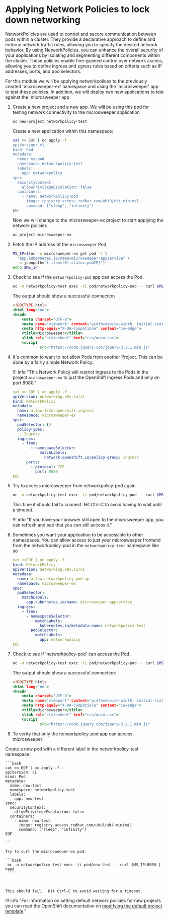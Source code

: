 # Applying Network Policies to lock down networking

NetworkPolicies are used to control and secure communication between pods within a cluster. They provide a declarative approach to define and enforce network traffic rules, allowing you to specify the desired network behavior. By using NetworkPolicies, you can enhance the overall security of your applications by isolating and segmenting different components within the cluster. These policies enable fine-grained control over network access, allowing you to define ingress and egress rules based on criteria such as IP addresses, ports, and pod selectors.

For this module we will be applying networkpolices to the previously created 'microsweeper-ex' namespace and using the 'microsweeper' app to test these policies. In addition, we will deploy two new applications to test against the 'microsweeper app 

1. Create a new project and a new app. We will be using this pod for testing network connectivity to the microsweeper application 

    ```bash
    oc new-project networkpolicy-test
    ```
    
    Create a new application within this namespace:  

    ```bash
    cat << EOF | oc apply -f -
    apiVersion: v1
    kind: Pod
    metadata:
      name: my-pod
      namespace: networkpolicy-test
      labels:
        app: networkpolicy
    spec:
      securityContext:
        allowPrivilegeEscalation: false
      containers:
        - name: networkpolicy-pod
          image: registry.access.redhat.com/ubi9/ubi-minimal
          command: ["sleep", "infinity"]
    EOF

    ```

    Now we will change to the microsweeper-ex project to start applying the network policies

    ```bash
    oc project microsweeper-ex 
    ```
    
1. Fetch the IP address of the `microsweeper` Pod

    ```bash
    MS_IP=$(oc -n microsweeper-ex get pod -l \
      "app.kubernetes.io/name=microsweeper-appservice" \
      -o jsonpath="{.items[0].status.podIP}")
    echo $MS_IP
    ```

1. Check to see if the `networkpolicy-pod` app can access the Pod.

    ```bash
    oc -n networkpolicy-test exec -ti pod/networkpolicy-pod -- curl $MS_IP:8080 | head
    ```

    The output should show a successful connection

    ```{.html .no-copy}
    <!DOCTYPE html>
    <html lang="en">
    <head>
        <meta charset="UTF-8">
        <meta name="viewport" content="width=device-width, initial-scale=1.0">
        <meta http-equiv="X-UA-Compatible" content="ie=edge">
        <title>Microsweeper</title>
        <link rel="stylesheet" href="css/main.css">
        <script
                src="https://code.jquery.com/jquery-3.2.1.min.js"
    ```

1. It's common to want to not allow Pods from another Project. This can be done by a fairly simple Network Policy.

    !!! info "This Network Policy will restrict Ingress to the Pods in the project `microsweeper-ex` to just the OpenShift Ingress Pods and only on port 8080."

    ```yaml
    cat << EOF | oc apply -f -
    apiVersion: networking.k8s.io/v1
    kind: NetworkPolicy
    metadata:
      name: allow-from-openshift-ingress
      namespace: microsweeper-ex
    spec:
      podSelector: {}
      policyTypes:
       - Ingress
      ingress:
        - from:
            - namespaceSelector:
                matchLabels:
                  network.openshift.io/policy-group: ingress
          ports:
            - protocol: TCP
              port: 8080
    EOF
    ```

1. Try to access microsweeper from networkpolicy-pod again

    ```bash
    oc -n networkpolicy-test exec -ti pod/networkpolicy-pod -- curl $MS_IP:8080 | head
    ```

    This time it should fail to connect. Hit Ctrl-C to avoid having to wait until a timeout.

    !!! info "If you have your browser still open to the microsweeper app, you can refresh and see that you can still access it."

1. Sometimes you want your application to be accessible to other namespaces. You can allow access to just your microsweeper frontend from the networkpolicy-pod in the `networkpolicy-test` namespace like so

    ```yaml
    cat <<EOF | oc apply -f -
    kind: NetworkPolicy
    apiVersion: networking.k8s.io/v1
    metadata:
      name: allow-networkpolicy-pod-ap
      namespace: microsweeper-ex
    spec:
      podSelector:
        matchLabels:
          app.kubernetes.io/name: microsweeper-appservice
      ingress:
        - from:
          - namespaceSelector:
              matchLabels:
                kubernetes.io/metadata.name: networkpolicy-test
            podSelector:
              matchLabels:
                app: networkpolicy
    EOF
    ```

1. Check to see if 'networkpolicy-pod` can access the Pod.

    ```bash
   oc -n networkpolicy-test exec -ti pod/networkpolicy-pod -- curl $MS_IP:8080 | head
    ```

    The output should show a successful connection:

    ```{.html .no-copy}
    <!DOCTYPE html>
    <html lang="en">
    <head>
        <meta charset="UTF-8">
        <meta name="viewport" content="width=device-width, initial-scale=1.0">
        <meta http-equiv="X-UA-Compatible" content="ie=edge">
        <title>Microsweeper</title>
        <link rel="stylesheet" href="css/main.css">
        <script
                src="https://code.jquery.com/jquery-3.2.1.min.js"
    ```

1. To verify that only the networkpolicy-pod app can access microsweeper: 

  Create a new pod with a different label in the networkpolicy-test namespace: 
    
    ```bash
    cat << EOF | oc apply -f -
    apiVersion: v1
    kind: Pod
    metadata:
      name: new-test
      namespace: networkpolicy-test
      labels:
        app: new-test
    spec:
      securityContext:
        allowPrivilegeEscalation: false
      containers:
        - name: new-test
          image: registry.access.redhat.com/ubi9/ubi-minimal
          command: ["sleep", "infinity"]
    EOF

    ```
    
    Try to curl the microsweeper-ex pod: 
    
    ```bash
     oc -n networkpolicy-test exec -ti pod/new-test -- curl $MS_IP:8080 | head
     ````
    
    

    This should fail.  Hit Ctrl-C to avoid waiting for a timeout.

!!! info "For information on setting default network policies for new projects you can read the OpenShift documentation on [modifying the default project template](https://docs.openshift.com/container-platform/4.10/networking/network_policy/default-network-policy.html)."
